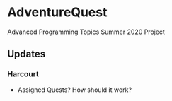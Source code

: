 # AdventureQuest

Advanced Programming Topics Summer 2020 Project

## Updates

### Harcourt

- Assigned Quests? How should it work?
